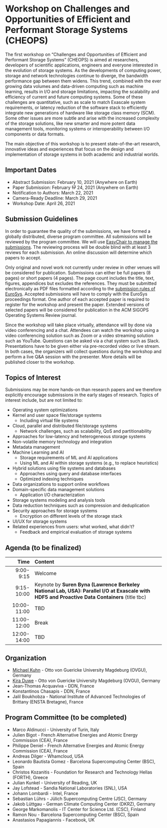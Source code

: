 # Workshop on Challenges and Opportunities of Efficient and Performant Storage Systems (CHEOPS)

The first workshop on “Challenges and Opportunities of Efficient and Performant Storage Systems” (CHEOPS) is aimed at researchers, developers of scientific applications, engineers and everyone interested in the evolution of storage systems. As the developments of computing power, storage and network technologies continue to diverge, the bandwidth performance gap between them widens. This trend, combined with the ever growing data volumes and data-driven computing such as machine learning, results in I/O and storage limitations, impacting the scalability and efficiency of current and future computing systems. Some of these challenges are quantitative, such as scale to match Exascale system requirements, or latency reduction of the software stack  to efficiently integrate new generations of hardware like storage class memory (SCM). Some other issues are more subtle and arise with the increased complexity of the storage solutions, like new smarter and more potent data management tools, monitoring systems or interoperability between I/O components or data formats.

The main objective of this workshop is to present state-of-the-art research, innovative ideas and experiences that focus on the design and implementation of storage systems in both academic and industrial worlds.

## Important Dates

- Abstract Submission: February 10, 2021 (Anywhere on Earth)
- Paper Submission: February ~~17~~ 24, 2021 (Anywhere on Earth)
- Notification to Authors: March 22, 2021
- Camera-Ready Deadline: March 29, 2021
- Workshop Date: April 26, 2021

## Submission Guidelines

In order to guarantee the quality of the submissions, we have formed a globally distributed, diverse program committee. All submissions will be reviewed by the program committee. We will use [EasyChair to manage the submissions](https://easychair.org/conferences/?conf=cheops21). The reviewing process will be double blind with at least 3 reviews for each submission. An online discussion will determine which papers to accept.

Only original and novel work not currently under review in other venues will be considered for publication. Submissions can either be full papers (8 pages) or short papers (4 pages). The page count includes the title, text, figures, appendices but excludes the references. They must be submitted electronically as PDF files formatted according to the [submission rules of EuroSys](https://2021.eurosys.org/cfp.html#cfp). Accepted submissions will have to comply with the EuroSys proceedings format. One author of each accepted paper is required to register for the workshop and present the paper. Extended versions of selected papers will be considered for publication in the ACM SIGOPS Operating Systems Review journal.

Since the workshop will take place virtually, attendance will by done via video conferencing and a chat. Attendees can watch the workshop using a video conferencing solution such as Zoom or a video streaming solution such as YouTube. Questions can be asked via a chat system such as Slack. Presentations have to be given either via pre-recorded video or live stream. In both cases, the organizers will collect questions during the workshop and perform a live Q&A session with the presenter. More details will be published closer to the workshop.

## Topics of Interest

Submissions may be more hands-on than research papers and we therefore explicitly encourage submissions in the early stages of research. Topics of interest include, but are not limited to:

- Operating system optimizations
- Kernel and user space file/storage systems
  - Including virtual file systems
- Cloud, parallel and distributed file/storage systems
  - Network challenges, such as scalability, QoS and partitionability
- Approaches for low-latency and heterogeneous storage systems
- Non-volatile memory technology and integration
- Metadata management
- Machine Learning and AI
  - Storage requirements of ML and AI applications
  - Using ML and AI within storage systems (e.g., to replace heuristics)
- Hybrid solutions using file systems and databases
  - Approaches using query and database interfaces
  - Optimized indexing techniques
- Data organizations to support online workflows
- Domain-specific data management solutions
  - Application I/O characterization
- Storage systems modeling and analysis tools
- Data reduction techniques such as compression and deduplication
- Security approaches for storage systems
  - Encryption on different levels of the storage stack
- UI/UX for storage systems
- Related experiences from users: what worked, what didn't?
  - Feedback and empirical evaluation of storage systems

## Agenda (to be finalized)

| Time        | Content                                                       |
|------------:|:--------------------------------------------------------------|
|   9:00-9:15 | Welcome                                                       |
|  9:15-10:00 | Keynote by **Suren Byna (Lawrence Berkeley National Lab, USA): Parallel I/O at Exascale with HDF5 and Proactive Data Containers** (title tbc) |
| 10:00-11:00 | TBD                                                           |
| 11:00-12:00 | Break                                                         |
| 12:00-14:00 | TBD                                                           |

## Organization

- [Michael Kuhn](https://parcio.ovgu.de/People/Michael+Kuhn.html) - Otto von Guericke University Magdeburg (OVGU), Germany
- [Kira Duwe](https://parcio.ovgu.de/People/Kira+Duwe.html) - Otto von Guericke University Magdeburg (OVGU), Germany
- Jean-Thomas Acquaviva - DDN, France
- Konstantinos Chasapis - DDN, France
- Jalil Boukhobza - National Institute of Advanced Technologies of Brittany (ENSTA Bretagne), France

## Program Committee (to be completed)

- Marco Aldinucci - University of Turin, Italy
- Julien Bigot - French Alternative Energies and Atomic Energy Commission (CEA), France
- Philippe Deniel - French Alternative Energies and Atomic Energy Commission (CEA), France
- Andreas Dilger - Whamcloud, USA
- Leonardo Bautista Gomez - Barcelona Supercomputing Center (BSC), Spain
- Christos Kozanitis - Foundation for Research and Technology Hellas (FORTH), Greece
- Julian Kunkel - University of Reading, UK
- Jay Lofstead - Sandia National Laboratories (SNL), USA
- Johann Lombardi - Intel, France
- Sebastian Lührs - Jülich Supercomputing Centre (JSC), Germany
- Jakob Lüttgau - German Climate Computing Center (DKRZ), Germany
- George Markomanolis - IT Center for Science Ltd. (CSC), Finland
- Ramon Nou - Barcelona Supercomputing Center (BSC), Spain
- Anastasios Papagiannis - Facebook, UK
